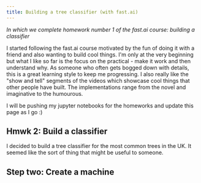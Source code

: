```yaml
---
title: Building a tree classifier (with fast.ai)
---
```


*In which we complete homework number 1 of the fast.ai course: building a classifier*

I started following the fast.ai course motivated by the fun of doing it with a friend and also wanting to build cool things. I'm only at the very beginning but what I like so far is the focus on the practical - make it work and then understand why. As someone who often gets bogged down with details, this is a great learning style to keep me progressing. I also really like the "show and tell" segments of the videos which showcase cool things that other people have built. The implementations range from the novel and imaginative to the humourous.

I will be pushing my jupyter notebooks for the homeworks and update this page as I go :)

## Hmwk 2: Build a classifier

I decided to build a tree classifier for the most common trees in the UK. It seemed like the sort of thing that might be useful to someone.


## Step two: Create a machine
